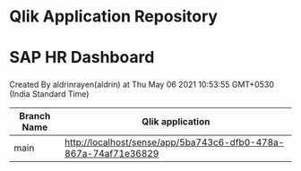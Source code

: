 # Qlik Application Repository 
# SAP HR Dashboard
### 
Created By aldrinrayen(aldrin) at Thu May 06 2021 10:53:55 GMT+0530 (India Standard Time)

Branch Name|Qlik application
---|---
main|[http://localhost/sense/app/5ba743c6-dfb0-478a-867a-74af71e36829](http://localhost/sense/app/5ba743c6-dfb0-478a-867a-74af71e36829)